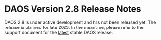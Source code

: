 # DAOS Version 2.8 Release Notes

DAOS 2.8 is under active development and has not been released yet.
The release is planned for late 2023.
In the meantime, please refer to the support document for the
[latest](https://docs.daos.io/latest/release/release_notes/)
stable DAOS release.

